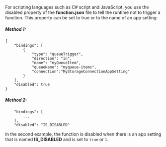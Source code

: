 For scripting languages such as C# script and JavaScript, you use the disabled property of the **function.json** file to tell the runtime not to trigger a function. This property can be set to true or to the name of an app setting:

##### Method 1:

```
{
    "bindings": [
        {
            "type": "queueTrigger",
            "direction": "in",
            "name": "myQueueItem",
            "queueName": "myqueue-items",
            "connection":"MyStorageConnectionAppSetting"
        }
    ],
    "disabled": true
}
```

##### Method 2:

```
    "bindings": [
        ...
    ],
    "disabled": "IS_DISABLED"
```

In the second example, the function is disabled when there is an app setting that is named **IS_DISABLED** and is set to `true` or `1`.